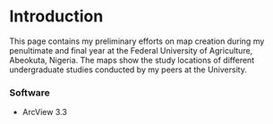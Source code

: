 # Introduction
This page contains my preliminary efforts on map creation during my penultimate and final year at the Federal University of Agriculture, Abeokuta, Nigeria. The maps show the study locations of different undergraduate studies conducted by my peers at the University. 

### Software
- ArcView 3.3

